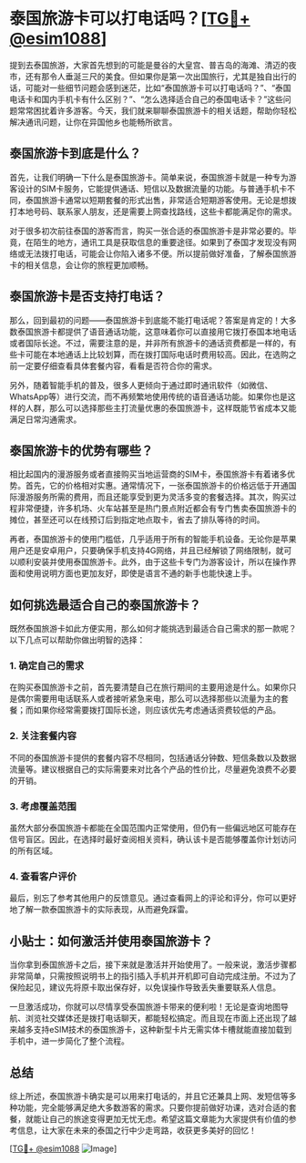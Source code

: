 # 泰国旅游卡可以打电话吗？[[TG💪+ @esim1088](https://t.me/s/esim1088)]

提到去泰国旅游，大家首先想到的可能是曼谷的大皇宫、普吉岛的海滩、清迈的夜市，还有那令人垂涎三尺的美食。但如果你是第一次出国旅行，尤其是独自出行的话，可能对一些细节问题会感到迷茫，比如“泰国旅游卡可以打电话吗？”、“泰国电话卡和国内手机卡有什么区别？”、“怎么选择适合自己的泰国电话卡？”这些问题常常困扰着许多游客。今天，我们就来聊聊泰国旅游卡的相关话题，帮助你轻松解决通讯问题，让你在异国他乡也能畅所欲言。

## 泰国旅游卡到底是什么？

首先，让我们明确一下什么是泰国旅游卡。简单来说，泰国旅游卡就是一种专为游客设计的SIM卡服务，它能提供通话、短信以及数据流量的功能。与普通手机卡不同，泰国旅游卡通常以短期套餐的形式出售，非常适合短期游客使用。无论是想拨打本地号码、联系家人朋友，还是需要上网查找路线，这些卡都能满足你的需求。

对于很多初次前往泰国的游客而言，购买一张合适的泰国旅游卡是非常必要的。毕竟，在陌生的地方，通讯工具是获取信息的重要途径。如果到了泰国才发现没有网络或无法拨打电话，可能会让你陷入诸多不便。所以提前做好准备，了解泰国旅游卡的相关信息，会让你的旅程更加顺畅。

## 泰国旅游卡是否支持打电话？

那么，回到最初的问题——泰国旅游卡到底能不能打电话呢？答案是肯定的！大多数泰国旅游卡都提供了语音通话功能，这意味着你可以直接用它拨打泰国本地电话或者国际长途。不过，需要注意的是，并非所有旅游卡的通话资费都是一样的，有些卡可能在本地通话上比较划算，而在拨打国际电话时费用较高。因此，在选购之前一定要仔细查看具体套餐内容，看看是否符合你的需求。

另外，随着智能手机的普及，很多人更倾向于通过即时通讯软件（如微信、WhatsApp等）进行交流，而不再频繁地使用传统的语音通话功能。如果你也是这样的人群，那么可以选择那些主打流量优惠的泰国旅游卡，这样既能节省成本又能满足日常沟通需求。

## 泰国旅游卡的优势有哪些？

相比起国内的漫游服务或者直接购买当地运营商的SIM卡，泰国旅游卡有着诸多优势。首先，它的价格相对实惠。通常情况下，一张泰国旅游卡的价格远低于开通国际漫游服务所需的费用，而且还能享受到更为灵活多变的套餐选择。其次，购买过程非常便捷，许多机场、火车站甚至是热门景点附近都会有专门售卖泰国旅游卡的摊位，甚至还可以在线预订后到指定地点取卡，省去了排队等待的时间。

再者，泰国旅游卡的使用门槛低，几乎适用于所有的智能手机设备。无论你是苹果用户还是安卓用户，只要确保手机支持4G网络，并且已经解锁了网络限制，就可以顺利安装并使用泰国旅游卡。此外，由于这些卡专门为游客设计，所以在操作界面和使用说明方面也更加友好，即使是语言不通的新手也能快速上手。

## 如何挑选最适合自己的泰国旅游卡？

既然泰国旅游卡如此方便实用，那么如何才能挑选到最适合自己需求的那一款呢？以下几点可以帮助你做出明智的选择：

### 1. 确定自己的需求

在购买泰国旅游卡之前，首先要清楚自己在旅行期间的主要用途是什么。如果你只是偶尔需要用电话联系人或者接听紧急来电，那么可以选择那些以流量为主的套餐；而如果你经常需要拨打国际长途，则应该优先考虑通话资费较低的产品。

### 2. 关注套餐内容

不同的泰国旅游卡提供的套餐内容不尽相同，包括通话分钟数、短信条数以及数据流量等。建议根据自己的实际需要来对比各个产品的性价比，尽量避免浪费不必要的开销。

### 3. 考虑覆盖范围

虽然大部分泰国旅游卡都能在全国范围内正常使用，但仍有一些偏远地区可能存在信号盲区。因此，在选择时最好查阅相关资料，确认该卡是否能够覆盖你计划访问的所有区域。

### 4. 查看客户评价

最后，别忘了参考其他用户的反馈意见。通过查看网上的评论和评分，你可以更好地了解一款泰国旅游卡的实际表现，从而避免踩雷。

## 小贴士：如何激活并使用泰国旅游卡？

当你拿到泰国旅游卡之后，接下来就是激活并开始使用了。一般来说，激活步骤都非常简单，只需按照说明书上的指引插入手机并开机即可自动完成注册。不过为了保险起见，建议先将原卡取出保存好，以免误操作导致丢失重要联系人信息。

一旦激活成功，你就可以尽情享受泰国旅游卡带来的便利啦！无论是查询地图导航、浏览社交媒体还是拨打电话聊天，都能轻松搞定。而且现在市面上还出现了越来越多支持eSIM技术的泰国旅游卡，这种新型卡片无需实体卡槽就能直接加载到手机中，进一步简化了整个流程。

## 总结

综上所述，泰国旅游卡确实是可以用来打电话的，并且它还兼具上网、发短信等多种功能，完全能够满足绝大多数游客的需求。只要你提前做好功课，选对合适的套餐，就能让自己的旅途变得更加无忧无虑。希望这篇文章能为大家提供有价值的参考信息，让大家在未来的泰国之行中少走弯路，收获更多美好的回忆！

[[TG💪+ @esim1088](https://t.me/s/esim1088) ![Image](https://i.postimg.cc/4NQfJmqS/Snipaste-2025-05-13-00-14-12.png)]